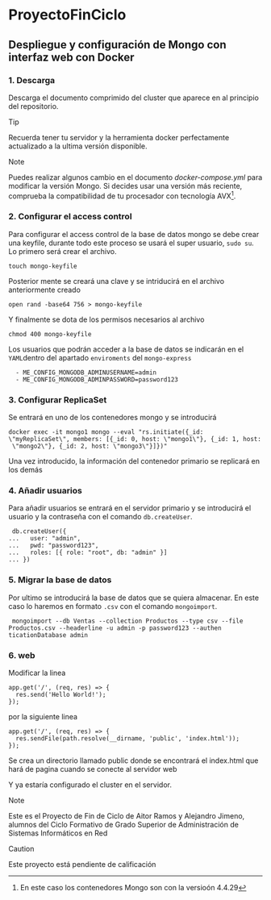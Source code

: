 # ProyectoFinCiclo

## Despliegue y configuración de Mongo con interfaz web con Docker

### 1. Descarga

Descarga el documento comprimido del cluster que aparece en al principio del repositorio.


> [!TIP]
> Recuerda tener tu servidor y la herramienta docker perfectamente actualizado a la ultima versión disponible.

>[!NOTE]
> Puedes realizar algunos cambio en el documento *docker-compose.yml* para modificar la versión Mongo. Si decides usar una versión más reciente, comprueba la compatibilidad de tu procesador con tecnología AVX[^1].

### 2. Configurar el access control

Para configurar el access control de la base de datos mongo se debe crear una keyfile, durante todo este proceso se usará el super usuario, `sudo su`. Lo primero será crear el archivo.
```
touch mongo-keyfile
```
Posterior mente se creará una clave y se intriducirá en el archivo anteriormente creado
```
open rand -base64 756 > mongo-keyfile
```
Y finalmente se dota de los permisos necesarios al archivo
```
chmod 400 mongo-keyfile
```

Los usuarios que podrán acceder a la base de datos se indicarán en el `YAML`dentro del apartado `enviroments` del `mongo-express`

```
  - ME_CONFIG_MONGODB_ADMINUSERNAME=admin
  - ME_CONFIG_MONGODB_ADMINPASSWORD=password123
```



### 3. Configurar ReplicaSet

Se entrará en uno de los contenedores mongo y se introducirá
```
docker exec -it mongo1 mongo --eval "rs.initiate({_id: \"myReplicaSet\", members: [{_id: 0, host: \"mongo1\"}, {_id: 1, host:
 \"mongo2\"}, {_id: 2, host: \"mongo3\"}]})"
```
Una vez introducido, la información del contenedor primario se replicará en los demás

### 4. Añadir usuarios

Para añadir usuarios se entrará en el servidor primario y se introducirá el usuario y la contraseña con el comando `db.createUser`.
```
 db.createUser({
...   user: "admin",
...   pwd: "password123",
...   roles: [{ role: "root", db: "admin" }]
... })
```

### 5. Migrar la base de datos

Por ultimo se introducirá la base de datos que se quiera almacenar. En este caso lo haremos en formato `.csv` con el comando `mongoimport`. 
```
 mongoimport --db Ventas --collection Productos --type csv --file Productos.csv --headerline -u admin -p password123 --authen
ticationDatabase admin
```


### 6. web
Modificar la linea 
```
app.get('/', (req, res) => {
  res.send('Hello World!');
});
```

por la siguiente linea
```
app.get('/', (req, res) => {
  res.sendFile(path.resolve(__dirname, 'public', 'index.html'));
});
```

Se crea un directorio llamado public donde se encontrará el index.html que hará de pagina cuando se conecte al servidor web




Y ya estaría configurado el cluster en el servidor.

> [!NOTE] 
> Este es el Proyecto de Fin de Ciclo de Aitor Ramos y Alejandro Jimeno, alumnos del Ciclo Formativo de Grado Superior de Administración de Sistemas Informáticos en Red

> [!CAUTION]
> Este proyecto está pendiente de calificación

[^1]: En este caso los contenedores Mongo son con la versioón 4.4.29